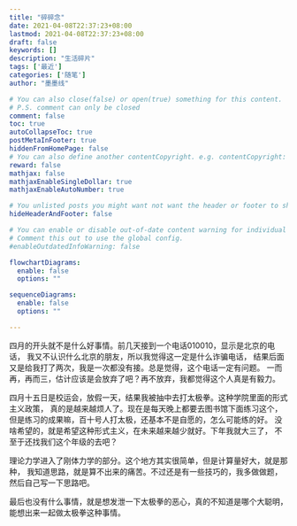 ```yaml
---
title: "碎碎念"
date: 2021-04-08T22:37:23+08:00
lastmod: 2021-04-08T22:37:23+08:00
draft: false
keywords: []
description: "生活碎片"
tags: ['最近']
categories: ['随笔']
author: "墨墨线"

# You can also close(false) or open(true) something for this content.
# P.S. comment can only be closed
comment: false
toc: true
autoCollapseToc: true
postMetaInFooter: true
hiddenFromHomePage: false
# You can also define another contentCopyright. e.g. contentCopyright: "This is another copyright."
reward: false
mathjax: false
mathjaxEnableSingleDollar: true
mathjaxEnableAutoNumber: true

# You unlisted posts you might want not want the header or footer to show
hideHeaderAndFooter: false

# You can enable or disable out-of-date content warning for individual post.
# Comment this out to use the global config.
#enableOutdatedInfoWarning: false

flowchartDiagrams:
  enable: false
  options: ""

sequenceDiagrams: 
  enable: false
  options: ""

---
```


四月的开头就不是什么好事情。前几天接到一个电话010010，显示是北京的电话，
我又不认识什么北京的朋友，所以我觉得这一定是什么诈骗电话，
结果后面又是给我打了两次，我是一次都没有接。总是觉得，这个电话一定有问题。
一而再，再而三，估计应该是会放弃了吧？再不放弃，我都觉得这个人真是有毅力。

四月十五日是校运会，放假一天，结果我被抽中去打太极拳。这种学院里面的形式主义政策，
真的是越来越烦人了。现在是每天晚上都要去图书馆下面练习这个，
但是练习的成果嘛，百十号人打太极，还基本不是自愿的，怎么可能练的好。
没啥希望的，就是希望这种形式主义，在未来越来越少就好。下年我就大三了，
不至于还找我们这个年级的去吧？

理论力学进入了刚体力学的部分。这个地方其实很简单，但是计算量好大，就是那种，
我知道思路，就是算不出来的痛苦。不过还是有一些技巧的，我多做做题，
然后自己写一下思路吧。

最后也没有什么事情，就是想发泄一下太极拳的恶心，真的不知道是哪个大聪明，
能想出来一起做太极拳这种事情。

